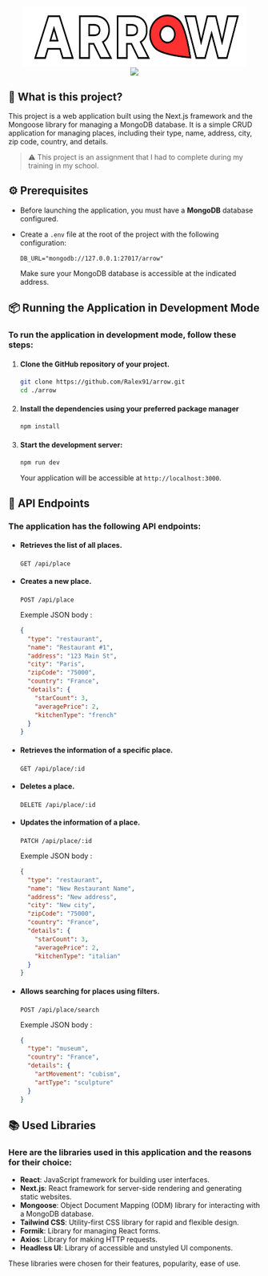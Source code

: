 <p align="center">
  <img width="450" height="120" align="center" src="https://raw.githubusercontent.com/Ralex91/arrow/master/.github/arrow.svg">
  <br>
  <img align="center" src="https://api.visitorbadge.io/api/visitors?path=https://github.com/Ralex91/arrow/edit/main/README.md&countColor=%2337d67a">
</p>

## 🧩 What is this project?

This project is a web application built using the Next.js framework and the Mongoose library for managing a MongoDB database. It is a simple CRUD application for managing places, including their type, name, address, city, zip code, country, and details.

> ⚠️ This project is an assignment that I had to complete during my training in my school.

## ⚙️ Prerequisites

- Before launching the application, you must have a **MongoDB** database configured.

- Create a `.env` file at the root of the project with the following configuration:

  ```
  DB_URL="mongodb://127.0.0.1:27017/arrow"
  ```

  Make sure your MongoDB database is accessible at the indicated address.

## 📦 Running the Application in Development Mode

### To run the application in development mode, follow these steps:

1.  #### Clone the GitHub repository of your project.
    ```bash
    git clone https://github.com/Ralex91/arrow.git
    cd ./arrow
    ```
2.  #### Install the dependencies using your preferred package manager

    ```bash
    npm install
    ```

3.  #### Start the development server:
    ```bash
    npm run dev
    ```
    Your application will be accessible at `http://localhost:3000`.

## 🎯 API Endpoints

### The application has the following API endpoints:

- #### Retrieves the list of all places.

  `GET /api/place`

- #### Creates a new place.

  `POST /api/place`

  Exemple JSON body :

  ```json
  {
    "type": "restaurant",
    "name": "Restaurant #1",
    "address": "123 Main St",
    "city": "Paris",
    "zipCode": "75000",
    "country": "France",
    "details": {
      "starCount": 3,
      "averagePrice": 2,
      "kitchenType": "french"
    }
  }
  ```

- #### Retrieves the information of a specific place.

  `GET /api/place/:id`

- #### Deletes a place.

  `DELETE /api/place/:id`

- #### Updates the information of a place.

  `PATCH /api/place/:id`

  Exemple JSON body :

  ```json
  {
    "type": "restaurant",
    "name": "New Restaurant Name",
    "address": "New address",
    "city": "New city",
    "zipCode": "75000",
    "country": "France",
    "details": {
      "starCount": 3,
      "averagePrice": 2,
      "kitchenType": "italian"
    }
  }
  ```

- #### Allows searching for places using filters.

  `POST /api/place/search`

  Exemple JSON body :

  ```json
  {
    "type": "museum",
    "country": "France",
    "details": {
      "artMovement": "cubism",
      "artType": "sculpture"
    }
  }
  ```

## 📚 Used Libraries

### Here are the libraries used in this application and the reasons for their choice:

  - **React**: JavaScript framework for building user interfaces.
  - **Next.js**: React framework for server-side rendering and generating static websites.
  - **Mongoose**: Object Document Mapping (ODM) library for interacting with a MongoDB database.
  - **Tailwind CSS**: Utility-first CSS library for rapid and flexible design.
  - **Formik**: Library for managing React forms.
  - **Axios**: Library for making HTTP requests.
  - **Headless UI**: Library of accessible and unstyled UI components.

  These libraries were chosen for their features, popularity, ease of use.
